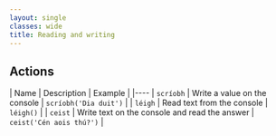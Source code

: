 ```yaml
---
layout: single
classes: wide
title: Reading and writing
---
```


## Actions

| Name | Description | Example |
|----
| `scríobh` | Write a value on the console | `scríobh('Dia duit')` |
| `léigh` | Read text from the console | `léigh()` |
| `ceist` | Write text on the console and read the answer | `ceist('Cén aois thú?')` |
